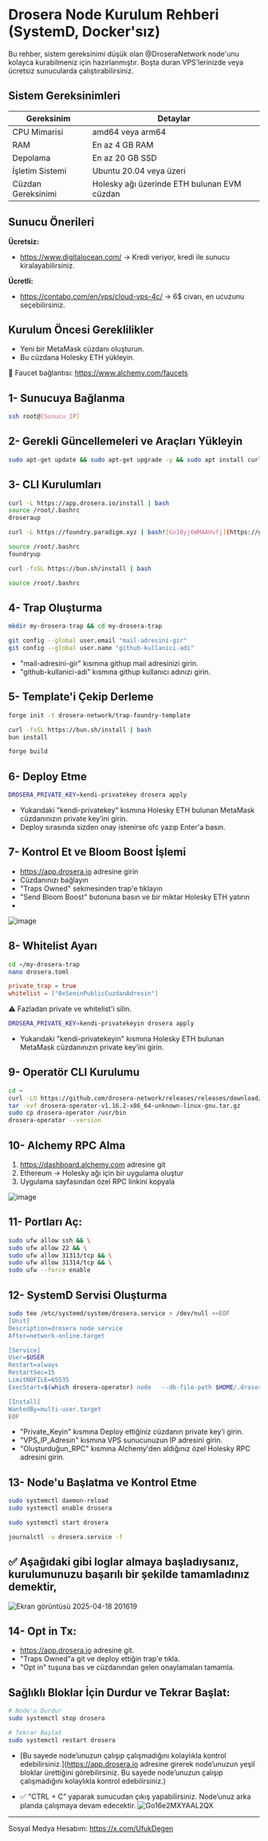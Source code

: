 # Drosera Node Kurulum Rehberi (SystemD, Docker'sız)

Bu rehber, sistem gereksinimi düşük olan @DroseraNetwork node'unu kolayca kurabilmeniz için hazırlanmıştır. Boşta duran VPS’lerinizde veya ücretsiz sunucularda çalıştırabilirsiniz.

## Sistem Gereksinimleri

| Gereksinim              | Detaylar                                 |
|------------------------|------------------------------------------|
| CPU Mimarisi           | amd64 veya arm64                         |
| RAM                    | En az 4 GB RAM                          |
| Depolama               | En az 20 GB SSD                         |
| İşletim Sistemi        | Ubuntu 20.04 veya üzeri                 |
| Cüzdan Gereksinimi     | Holesky ağı üzerinde ETH bulunan EVM cüzdan |

## Sunucu Önerileri

**Ücretsiz:**
- https://www.digitalocean.com/ → Kredi veriyor, kredi ile sunucu kiralayabilirsiniz.

**Ücretli:**
- https://contabo.com/en/vps/cloud-vps-4c/ → 6$ civarı, en ucuzunu seçebilirsiniz.

## Kurulum Öncesi Gereklilikler

- Yeni bir MetaMask cüzdanı oluşturun.
- Bu cüzdana Holesky ETH yükleyin.

📌 Faucet bağlantısı: https://www.alchemy.com/faucets

## 1- Sunucuya Bağlanma

```bash
ssh root@[Sunucu_IP]
```

## 2- Gerekli Güncellemeleri ve Araçları Yükleyin

```bash
sudo apt-get update && sudo apt-get upgrade -y && sudo apt install curl ufw iptables build-essential git wget lz4 jq make gcc nano automake autoconf tmux htop nvme-cli libgbm1 pkg-config libssl-dev libleveldb-dev tar clang bsdmainutils ncdu unzip libleveldb-dev -y
```

## 3- CLI Kurulumları

```bash
curl -L https://app.drosera.io/install | bash
source /root/.bashrc
droseraup
```
```bash
curl -L https://foundry.paradigm.xyz | bash![Go18yj6WMAAHvfj](https://github.com/user-attachments/assets/11009cc2-4d78-46ec-b8d2-6f3d0caaf0c1)

source /root/.bashrc
foundryup
```
```bash
curl -fsSL https://bun.sh/install | bash
```
```bash
source /root/.bashrc
```

## 4- Trap Oluşturma

```bash
mkdir my-drosera-trap && cd my-drosera-trap
```
```bash
git config --global user.email "mail-adresini-gir"
git config --global user.name "github-kullanici-adi"
```
- "mail-adresini-gir" kısmına githup mail adresinizi girin.
- "github-kullanici-adi" kısmına githup kullanıcı adınızı girin.

## 5- Template'i Çekip Derleme

```bash
forge init -t drosera-network/trap-foundry-template
```
```bash
curl -fsSL https://bun.sh/install | bash
bun install
```
```bash
forge build
```

## 6- Deploy Etme

```bash
DROSERA_PRIVATE_KEY=kendi-privatekey drosera apply
```
- Yukarıdaki "kendi-privatekey" kısmına Holesky ETH bulunan MetaMask cüzdanınızın private key’ini girin.
- Deploy sırasında sizden onay istenirse ofc yazıp Enter'a basın.

## 7- Kontrol Et ve Bloom Boost İşlemi

- https://app.drosera.io adresine girin
- Cüzdanınızı bağlayın
- "Traps Owned" sekmesinden trap'e tıklayın
- "Send Bloom Boost" butonuna basın ve bir miktar Holesky ETH yatırın
- 
![image](https://github.com/user-attachments/assets/08d6f494-6b1e-47c7-aad7-f922fd48ea94)

## 8- Whitelist Ayarı

```bash
cd ~/my-drosera-trap
nano drosera.toml
```

```toml
private_trap = true
whitelist = ["0xSeninPublicCuzdanAdresin"]
```
⚠ Fazladan private ve whitelist'i silin.

```bash
DROSERA_PRIVATE_KEY=kendi-privatekeyin drosera apply
```
- Yukarıdaki "kendi-privatekeyin" kısmına Holesky ETH bulunan MetaMask cüzdanınızın private key’ini girin.

## 9- Operatör CLI Kurulumu

```bash
cd ~
curl -LO https://github.com/drosera-network/releases/releases/download/v1.16.2/drosera-operator-v1.16.2-x86_64-unknown-linux-gnu.tar.gz
tar -xvf drosera-operator-v1.16.2-x86_64-unknown-linux-gnu.tar.gz
sudo cp drosera-operator /usr/bin
drosera-operator --version
```

## 10- Alchemy RPC Alma

1. https://dashboard.alchemy.com adresine git
2. Ethereum → Holesky ağı için bir uygulama oluştur
3. Uygulama sayfasından özel RPC linkini kopyala

![image](https://github.com/user-attachments/assets/759b1853-45d8-4f02-aace-c4fe812fc72b)

## 11- Portları Aç:

```bash
sudo ufw allow ssh && \
sudo ufw allow 22 && \
sudo ufw allow 31313/tcp && \
sudo ufw allow 31314/tcp && \
sudo ufw --force enable
```

## 12- SystemD Servisi Oluşturma

```bash
sudo tee /etc/systemd/system/drosera.service > /dev/null <<EOF
[Unit]
Description=drosera node service
After=network-online.target

[Service]
User=$USER
Restart=always
RestartSec=15
LimitNOFILE=65535
ExecStart=$(which drosera-operator) node   --db-file-path $HOME/.drosera.db   --network-p2p-port 31313   --server-port 31314   --eth-rpc-url Oluşturduğun_RPC   --eth-backup-rpc-url https://1rpc.io/holesky   --drosera-address 0xea08f7d533C2b9A62F40D5326214f39a8E3A32F8   --eth-private-key Private_Keyin   --listen-address 0.0.0.0   --network-external-p2p-address VPS_IP_Adresin   --disable-dnr-confirmation true

[Install]
WantedBy=multi-user.target
EOF
```
- "Private_Keyin" kısmına Deploy ettiğiniz cüzdanın private key’i girin.
- "VPS_IP_Adresin" kısmına VPS sunucunuzun IP adresini girin.
- "Oluşturduğun_RPC" kısmına Alchemy'den aldığınız özel Holesky RPC adresini girin.

## 13- Node'u Başlatma ve Kontrol Etme

```bash
sudo systemctl daemon-reload
sudo systemctl enable drosera
```
```bash
sudo systemctl start drosera
```
```bash
journalctl -u drosera.service -f
```

## ✅ Aşağıdaki gibi loglar almaya başladıysanız, kurulumunuzu başarılı bir şekilde tamamladınız demektir,
![Ekran görüntüsü 2025-04-18 201619](https://github.com/user-attachments/assets/5d9b6c89-a2ca-49c8-bdf4-f91e77368dfa)

## 14- Opt in Tx:

- https://app.drosera.io adresine git.
- "Traps Owned"a git ve deploy ettiğin trap'e tıkla.
- "Opt in" tuşuna bas ve cüzdanından gelen onaylamaları tamamla.

## Sağlıklı Bloklar İçin Durdur ve Tekrar Başlat:

```bash
# Node'u Durdur
sudo systemctl stop drosera
```
```bash
# Tekrar Başlat
sudo systemctl restart drosera
```

- [Bu sayede node’unuzun çalışıp çalışmadığını kolaylıkla kontrol edebilirsiniz.](https://app.drosera.io adresine girerek node’unuzun yeşil bloklar ürettiğini görebilirsiniz.
Bu sayede node’unuzun çalışıp çalışmadığını kolaylıkla kontrol edebilirsiniz.)

- ✅ "CTRL + C" yaparak sunucudan çıkış yapabilirsiniz. Node’unuz arka planda çalışmaya devam edecektir.
![Go16e2MXYAAL2QX](https://github.com/user-attachments/assets/bf58d2da-b57b-476c-bee2-0f4c47a22465)

---

Sosyal Medya Hesabım: https://x.com/UfukDegen
